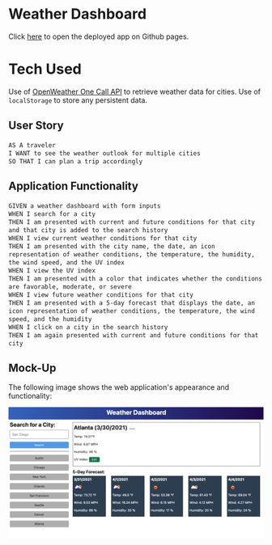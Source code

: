 # Weather Dashboard

Click [here](https://maxwellwalin.github.io/weather-dashboard/) to open the deployed app on Github pages.

# Tech Used

Use of [OpenWeather One Call API](https://openweathermap.org/api/one-call-api) to retrieve weather data for cities. 
Use of `localStorage` to store any persistent data. 

## User Story

```
AS A traveler
I WANT to see the weather outlook for multiple cities
SO THAT I can plan a trip accordingly
```

## Application Functionality

```
GIVEN a weather dashboard with form inputs
WHEN I search for a city
THEN I am presented with current and future conditions for that city and that city is added to the search history
WHEN I view current weather conditions for that city
THEN I am presented with the city name, the date, an icon representation of weather conditions, the temperature, the humidity, the wind speed, and the UV index
WHEN I view the UV index
THEN I am presented with a color that indicates whether the conditions are favorable, moderate, or severe
WHEN I view future weather conditions for that city
THEN I am presented with a 5-day forecast that displays the date, an icon representation of weather conditions, the temperature, the wind speed, and the humidity
WHEN I click on a city in the search history
THEN I am again presented with current and future conditions for that city
```

## Mock-Up

The following image shows the web application's appearance and functionality:

![The weather app includes a search option, a list of cities, and a five-day forecast and current weather conditions for Atlanta.](./Assets/06-server-side-apis-homework-demo.png)